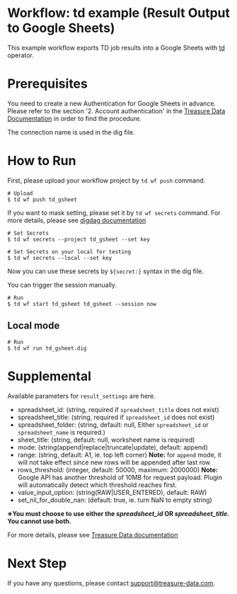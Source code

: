 # Workflow: td example (Result Output to Google Sheets)

This example workflow exports TD job results into a Google Sheets with [td](https://docs.digdag.io/operators/td.html) operator.

# Prerequisites

You need to create a new Authentication for Google Sheets in advance.
Please refer to the section '2. Account authentication' in the [Treasure Data Documentation](https://docs.treasuredata.com/display/public/INT/Google+Sheets+Export+Integration) in order to find the procedure.

The connection name is used in the dig file.


# How to Run

First, please upload your workflow project by `td wf push` command.

    # Upload
    $ td wf push td_gsheet

If you want to mask setting, please set it by `td wf secrets` command. For more details, please see [digdag documentation](https://docs.digdag.io/command_reference.html#secrets)

    # Set Secrets
    $ td wf secrets --project td_gsheet --set key

    # Set Secrets on your local for testing
    $ td wf secrets --local --set key

Now you can use these secrets by `${secret:}` syntax in the dig file.

You can trigger the session manually.

    # Run
    $ td wf start td_gsheet td_gsheet --session now

## Local mode

    # Run
    $ td wf run td_gsheet.dig

# Supplemental

Available parameters for `result_settings` are here.

- spreadsheet_id: (string, required if `spreadsheet_title` does not exist)
- spreadsheet_title: (string, required if `spreadsheet_id` does not exist)
- spreadsheet_folder: (string, default: null, Either `spreadsheet_id` or `spreadsheet_name` is required.)
- sheet_title: (string, default: null, worksheet name is required)
- mode: (string(append|replace|truncate|update), default: append)
- range: (string, default: A1, ie. top left corner)
**Note:** for `append` mode, it will not take effect since new rows will be appended after last row
- rows_threshold: (integer, default: 50000, maximum: 2000000)
**Note:** Google API has another threshold of 10MB for request payload. Plugin will automatically detect which threshold reaches first.
- value_input_option: (string(RAW|USER_ENTERED), default: RAW)
- set_nil_for_double_nan: (default: true, ie. turn NaN to empty string)

**※You must choose to use either the *****spreadsheet_id***** OR *****spreadsheet_title.***** You cannot use both.**

For more details, please see [Treasure Data documentation](https://docs.treasuredata.com/display/public/INT/Google+Sheets+Export+Integration)

# Next Step

If you have any questions, please contact support@treasure-data.com.
